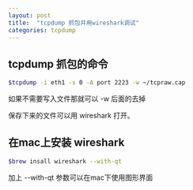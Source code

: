 ```yaml
---
layout: post
title:  "tcpdump 抓包并用wireshark调试"
categories: tcpdump
---
```

## tcpdump 抓包的命令

```sh
$tcpdump -i eth1 -s 0 -A port 2223 -w ~/tcpraw.cap
```

如果不需要写入文件那就可以  -w 后面的去掉

保存下来的文件可以用 wireshark 打开。

## 在mac上安装 wireshark

```sh
$brew insall wireshark --with-qt  
```

加上 --with-qt 参数可以在mac下使用图形界面
